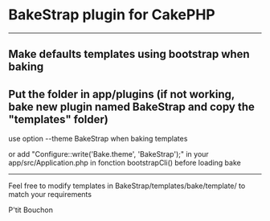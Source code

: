 # BakeStrap plugin for CakePHP
---------
Make defaults templates using bootstrap when baking
---------
Put the folder in app/plugins (if not working, bake new plugin named BakeStrap and copy the "templates" folder)
---------
use option --theme BakeStrap when baking templates

or add 
"Configure::write('Bake.theme', 'BakeStrap');"
in your app/src/Application.php in fonction bootstrapCli() before loading bake

---------
Feel free to modify templates in BakeStrap/templates/bake/template/ to match your requirements



P'tit Bouchon
